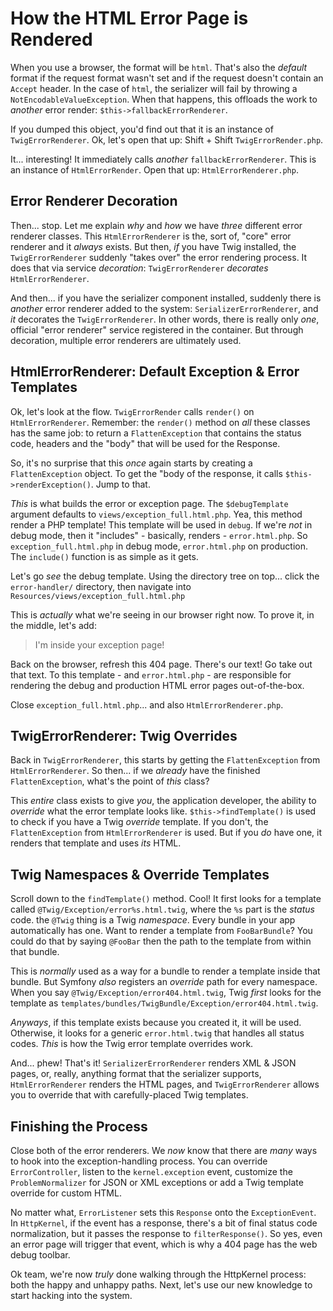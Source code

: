 # How the HTML Error Page is Rendered

When you use a browser, the format will be `html`. That's also the *default* format
if the request format wasn't set and if the request doesn't contain an `Accept`
header. In the case of `html`, the serializer will fail by throwing a
`NotEncodableValueException`. When that happens, this offloads the work to
*another* error render: `$this->fallbackErrorRenderer`.

If you dumped this object, you'd find out that it is an instance of
`TwigErrorRenderer`. Ok, let's open that up: Shift + Shift `TwigErrorRender.php`.

It... interesting! It immediately calls *another* `fallbackErrorRenderer`. This
is an instance of `HtmlErrorRender`. Open that up: `HtmlErrorRenderer.php`.

## Error Renderer Decoration

Then... stop. Let me explain *why* and *how* we have *three* different error
renderer classes. This `HtmlErrorRenderer` is the, sort of, "core" error renderer
and it *always* exists. But then, *if* you have Twig installed, the
`TwigErrorRenderer` suddenly "takes over" the error rendering process. It does
that via service *decoration*: `TwigErrorRenderer` *decorates* `HtmlErrorRenderer`.

And then... if you have the serializer component installed, suddenly there is
*another* error renderer added to the system: `SerializerErrorRenderer`, and *it*
decorates the `TwigErrorRenderer`. In other words, there is really only *one*,
official "error renderer" service registered in the container. But through decoration,
multiple error renderers are ultimately used.

## HtmlErrorRenderer: Default Exception & Error Templates

Ok, let's look at the flow. `TwigErrorRender` calls `render()` on `HtmlErrorRenderer`.
Remember: the `render()` method on *all* these classes has the same job: to return
a `FlattenException` that contains the status code, headers and the "body" that will
be used for the Response.

So, it's no surprise that this *once* again starts by creating a `FlattenException`
object. To get the "body of the response, it calls `$this->renderException()`.
Jump to that.

*This* is what builds the error or exception page. The `$debugTemplate` argument
defaults to `views/exception_full.html.php`. Yea, this method render a PHP template!
This template will be used in `debug`. If we're *not* in debug mode, then it
"includes" - basically, renders - `error.html.php`. So `exception_full.html.php`
in debug mode, `error.html.php` on production. The `include()` function is as
simple as it gets.

Let's go *see* the debug template. Using the directory tree on top... click the
`error-handler/` directory, then navigate into
`Resources/views/exception_full.html.php`

This is *actually* what we're seeing in our browser right now. To prove it, in
the middle, let's add:

> I'm inside your exception page!

Back on the browser, refresh this 404 page. There's our text! Go take out that
text. To this template - and `error.html.php` - are responsible for rendering the
debug and production HTML error pages out-of-the-box.

Close `exception_full.html.php`... and also `HtmlErrorRenderer.php`.

## TwigErrorRenderer: Twig Overrides

Back in `TwigErrorRenderer`, this starts by getting the `FlattenException` from
`HtmlErrorRenderer`. So then... if we *already* have the finished `FlattenException`,
what's the point of *this* class?

This *entire* class exists to give *you*, the application developer, the ability
to *override* what the error template looks like. `$this->findTemplate()` is used
to check if you have a Twig *override* template. If you don't, the `FlattenException`
from `HtmlErrorRenderer` is used. But if you *do* have one, it renders that template
and uses *its* HTML.

## Twig Namespaces & Override Templates

Scroll down to the `findTemplate()` method. Cool! It first looks for a template
called `@Twig/Exception/error%s.html.twig`, where the `%s` part is the *status*
code. the `@Twig` thing is a Twig *namespace*. Every bundle in your app automatically
has one. Want to render a template from `FooBarBundle`? You could do that by saying
`@FooBar` then the path to the template from within that bundle.

This is *normally* used as a way for a bundle to render a template inside that
bundle. But Symfony *also* registers an *override* path for every namespace.
When you say `@Twig/Exception/error404.html.twig`, Twig *first* looks for the
template as `templates/bundles/TwigBundle/Exception/error404.html.twig`.

*Anyways*, if this template exists because you created it, it will be used.
Otherwise, it looks for a generic `error.html.twig` that handles all status codes.
*This* is how the Twig error template overrides work.

And... phew! That's it! `SerializerErrorRenderer` renders XML & JSON pages, or,
really, anything format that the serializer supports, `HtmlErrorRenderer` renders
the HTML pages, and `TwigErrorRenderer` allows you to override that with
carefully-placed Twig templates.

## Finishing the Process

Close both of the error renderers. We *now* know that there are *many* ways to
hook into the exception-handling process. You can override `ErrorController`,
listen to the `kernel.exception` event, customize the `ProblemNormalizer` for
JSON or XML exceptions or add a Twig template override for custom HTML.

No matter what, `ErrorListener` sets this `Response` onto the `ExceptionEvent`.
In `HttpKernel`, if the event has a response, there's a bit of final status code
normalization, but it passes the response to `filterResponse()`. So yes, even
an error page will trigger that event, which is why a 404 page has the web debug
toolbar.

Ok team, we're now *truly* done walking through the HttpKernel process: both the
happy and unhappy paths. Next, let's use our new knowledge to start hacking into
the system.
